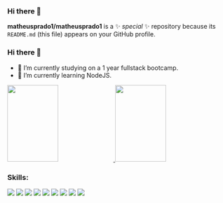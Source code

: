 ### Hi there 👋


**matheusprado1/matheusprado1** is a ✨ _special_ ✨ repository because its `README.md` (this file) appears on your GitHub profile.


### Hi there 👋
- 🔭 I’m currently studying on a 1 year fullstack bootcamp.
- 🌱 I’m currently learning NodeJS.
<a href="https://github.com/matheusprado1/github-readme-stats">
  <img height="175px" width="48%" src="https://github-readme-stats.vercel.app/api?username=matheusprado1&show_icons=true&count_private=true&theme=tokyonight" />
</a>
<a href="https://github.com/matheusprado1/github-readme-stats">
  <img height="175px" width="48%" src="https://github-readme-stats.vercel.app/api/top-langs/?username=matheusprado1&count_private=true&theme=tokyonight&layout=compact" />
</a>

### Skills: 
<img src="https://img.shields.io/badge/HTML5-E34F26?style=for-the-badge&logo=html5&logoColor=white" /> <img src="https://img.shields.io/badge/CSS3-1572B6?style=for-the-badge&logo=css3&logoColor=white"/> <img src="https://img.shields.io/badge/JavaScript-F7DF1E?style=for-the-badge&logo=javascript&logoColor=black"/> <img src="https://img.shields.io/badge/React-20232A?style=for-the-badge&logo=react&logoColor=61DAFB"/> <img src="https://img.shields.io/badge/Redux-593D88?style=for-the-badge&logo=redux&logoColor=white"/> <img src="https://img.shields.io/badge/Node.js-43853D?style=for-the-badge&logo=node.js&logoColor=white"/> <img src="https://img.shields.io/badge/TypeScript-007ACC?style=for-the-badge&logo=typescript&logoColor=white"/> <img src="https://img.shields.io/badge/PostgreSQL-316192?style=for-the-badge&logo=postgresql&logoColor=white"/> <img src="https://img.shields.io/badge/MongoDB-4EA94B?style=for-the-badge&logo=mongodb&logoColor=white"/>

